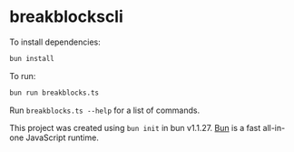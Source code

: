 # breakblockscli

To install dependencies:

```bash
bun install
```

To run:

```bash
bun run breakblocks.ts
```

Run `breakblocks.ts --help` for a list of commands.

This project was created using `bun init` in bun v1.1.27. [Bun](https://bun.sh) is a fast all-in-one JavaScript runtime.
